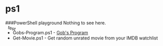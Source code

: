 ps1
===
###PowerShell playground
Nothing to see here.


* Gobs-Program.ps1 - [Gob's Program](http://www.youtube.com/watch?v=JbnjusltDHk)
* Get-Movie.ps1 - Get random unrated movie from your IMDB watchlist
 

<p style="transform:rotate(15deg)">test</p>
